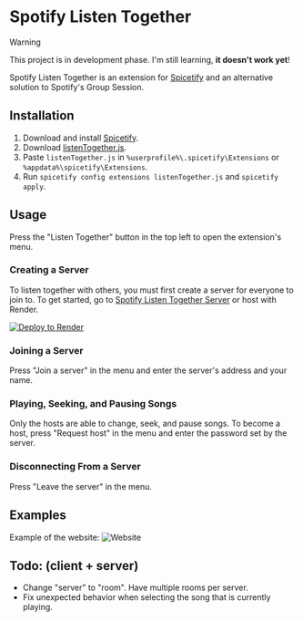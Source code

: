 # Spotify Listen Together

>[!WARNING]
>This project is in development phase. I'm still learning, **it doesn't work yet**!

Spotify Listen Together is an extension for [Spicetify](https://spicetify.app/) and an alternative solution to Spotify's Group Session.

## Installation

1. Download and install [Spicetify](https://spicetify.app/docs/getting-started/installation).
2. Download [listenTogether.js](https://github.com/x_jeggu/listen-together/releases/latest/download/listenTogether.js).
3. Paste `listenTogether.js` in `%userprofile%\.spicetify\Extensions` or `%appdata%\spicetify\Extensions`.
4. Run `spicetify config extensions listenTogether.js` and `spicetify apply`.

## Usage

Press the "Listen Together" button in the top left to open the extension's menu.

### Creating a Server

To listen together with others, you must first create a server for everyone to join to.
To get started, go to [Spotify Listen Together Server](https://github.com/x_jeggu/listen-together-server) or host with Render.

[![Deploy to Render](https://render.com/images/deploy-to-render-button.svg)](https://render.com/deploy?repo=https://github.com/x_jeggu/listen-together-server)

### Joining a Server

Press "Join a server" in the menu and enter the server's address and your name.

### Playing, Seeking, and Pausing Songs

Only the hosts are able to change, seek, and pause songs. To become a host, press "Request host" in the menu and enter the password set by the server.

### Disconnecting From a Server

Press "Leave the server" in the menu.

## Examples

Example of the website:
![Website](examples/web.png)

## Todo: (client + server)

- Change "server" to "room". Have multiple rooms per server.
- Fix unexpected behavior when selecting the song that is currently playing.
